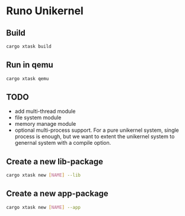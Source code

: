 # Runo Unikernel

## Build

```bash
cargo xtask build
```

## Run in qemu

```bash
cargo xtask qemu
```

## TODO

- add multi-thread module
- file system module
- memory manage module
- optional multi-process support. For a pure unikernel system, single process is enough, but we want to extent the unikernel system to genernal system with a compile option.


## Create a new lib-package

```bash
cargo xtask new [NAME] --lib
```

## Create a new app-package

```bash
cargo xtask new [NAME] --app
```
